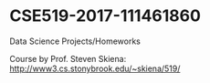 # CSE519-2017-111461860
Data Science Projects/Homeworks

Course by Prof. Steven Skiena: http://www3.cs.stonybrook.edu/~skiena/519/
